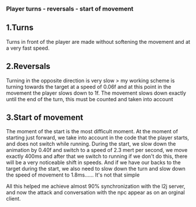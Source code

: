 ### Player turns - reversals - start of movement

## 1.Turns
Turns in front of the player are made without softening the movement and at a very fast speed.

## 2.Reversals
Turning in the opposite direction is very slow > my working scheme is turning towards the target at a speed of 0.06f and at this point in the movement the player slows down to 1f. The movement slows down exactly until the end of the turn, this must be counted and taken into account

## 3.Start of movement
The moment of the start is the most difficult moment. At the moment of starting just forward, we take into account in the code that the player starts, and does not switch while running. During the start, we slow down the animation by 0.40f and switch to a speed of 2.3 mert per second, we move exactly 400ms and after that we switch to running if we don't do this, there will be a very noticeable shift in speeds. And if we have our backs to the target during the start, we also need to slow down the turn and slow down the speed of movement to 1.8ms...... It's not that simple




All this helped me achieve almost 90% synchronization with the l2j server, and now the attack and conversation with the npc appear as on an orginal client.

